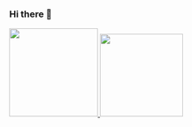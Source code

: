 ### Hi there 👋

<div style="display: inline-block">
  <a href="https://github.com/VoidGS">
  <img height="160em" src="https://github-readme-stats.vercel.app/api?username=VoidGS&show_icons=true&theme=algolia&include_all_commits=true&count_private=true"/>
  <img height="150em" src="https://github-readme-stats.vercel.app/api/top-langs/?username=VoidGS&layout=compact&langs_count=7&theme=algolia"/>
</div>

<!--
**VoidGS/VoidGS** is a ✨ _special_ ✨ repository because its `README.md` (this file) appears on your GitHub profile.

Here are some ideas to get you started:

- 🔭 I’m currently working on ...
- 🌱 I’m currently learning ...
- 👯 I’m looking to collaborate on ...
- 🤔 I’m looking for help with ...
- 💬 Ask me about ...
- 📫 How to reach me: ...
- 😄 Pronouns: ...
- ⚡ Fun fact: ...
-->
